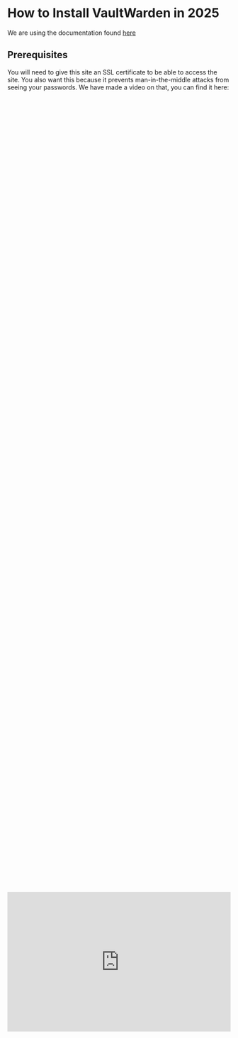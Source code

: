 # How to Install VaultWarden in 2025

We are using the documentation found [here](https://github.com/dani-garcia/vaultwarden)

## Prerequisites

You will need to give this site an SSL certificate to be able to access the site. You also want this because it prevents man-in-the-middle attacks from seeing your passwords. We have made a video on that, you can find it here:

<div style="display: flex; justify-content: center; align-items: center; height: 100%;">
    <iframe width="560" height="315" src="https://www.youtube.com/embed/DjKom4B4USo?si=2mTOOYuxy4Zwk7-l" frameborder="0" allow="accelerometer; autoplay; clipboard-write; encrypted-media; gyroscope; picture-in-picture" allowfullscreen></iframe>
</div>

The article on our site can be found [here](https://www.learntohomelab.com/homelabseries/EP26_nginxproxymanagerssl/)

## Create a Container/VM in Proxmox

The CT will be configured with 512MB of ram, 2 CPU cores, and 10 GB of storage.

1.  Log in with the username _root_ and the password you created during setup.
2.  Do the following command to get the IP address of your CT:
    
```
ip a
```

<a href="/images/EP28_vaultwarden/Still 2025-04-19 115016_1.7.1.png" class="image-expand">
    <img src="/images/EP28_vaultwarden/Still 2025-04-19 115016_1.7.1.png" alt="Description of your image">
</a>

## Installing Vaultwarden Video

<div style="display: flex; justify-content: center; align-items: center; height: 100%;">
    <iframe width="560" height="315" src="https://www.youtube.com/embed/HNW9jKKz-Xw?si=7EpeqaphNn4lLAhL" frameborder="0" allow="accelerometer; autoplay; clipboard-write; encrypted-media; gyroscope; picture-in-picture" allowfullscreen></iframe>
</div>


## Installing Docker & Compose

We will be following the documentation found [here](https://docs.docker.com/engine/install/ubuntu/)

See the following commands to install Docker:

Run the following command to uninstall all conflicting packages:

```
for pkg in docker.io docker-doc docker-compose docker-compose-v2 podman-docker containerd runc; do sudo apt-get remove $pkg; done
```

<a href="/images/EP28_vaultwarden/Still 2025-04-19 115234_1.7.2.png" class="image-expand">
    <img src="/images/EP28_vaultwarden/Still 2025-04-19 115234_1.7.2.png" alt="Description of your image">
</a>

Set up Docker's `apt` repository.

```
# Add Docker's official GPG key:
sudo apt-get update
sudo apt-get install ca-certificates curl
sudo install -m 0755 -d /etc/apt/keyrings
sudo curl -fsSL https://download.docker.com/linux/ubuntu/gpg -o /etc/apt/keyrings/docker.asc
sudo chmod a+r /etc/apt/keyrings/docker.asc

# Add the repository to Apt sources:
echo \
  "deb [arch=$(dpkg --print-architecture) signed-by=/etc/apt/keyrings/docker.asc] https://download.docker.com/linux/ubuntu \
  $(. /etc/os-release && echo "${UBUNTU_CODENAME:-$VERSION_CODENAME}") stable" | \
  sudo tee /etc/apt/sources.list.d/docker.list > /dev/null
sudo apt-get update
```

Install the Docker packages.

```
sudo apt-get install docker-ce docker-ce-cli containerd.io docker-buildx-plugin docker-compose-plugin
```

Verify that the installation is successful by running the `hello-world` image:

```
sudo docker run hello-world
```

Verify the compose version:

```
docker compose version
```

## Create a compose file

To use Docker Compose, you need to create a `compose.yaml` which will hold the configuration for running the Vaultwarden container.

```
nano compose.yml
```

Then you paste the following configuration:

```
services:
  vaultwarden:
    image: vaultwarden/server:latest
    container_name: vaultwarden
    restart: unless-stopped
    environment:
      DOMAIN: "https://vw.domain.tld"
    volumes:
      - ./vw-data/:/data/
    ports:
      - 80:80
```

Start the Docker Compose file with (the -d runs it in the background so you can still use your CLI:)

```
docker compose up -d
```

## Set up your SSL Certificate

If you have not followed our previous video on how to set up SSL certificates with Nginx Proxy Manager, please follow that video [here](https://www.youtube.com/watch?v=DjKom4B4USo)

## After logging into Vaultwarden

1.  Open Vaultwarden via the new URL you created.
2.  Create a username and password
3.  login
4.  Select “Install Browser Extension.”
5.  On the top right of Chrome, find your Vaultwarden extension
6.  Select “Accessing” (Bitwarden), there will be a self-hosted option, select that, and type the URL of your own Bitwarden server.

<a href="/images/EP28_vaultwarden/Still 2025-04-19 115234_1.19.1.png" class="image-expand">
    <img src="/images/EP28_vaultwarden/Still 2025-04-19 115234_1.19.1.png" alt="Description of your image">
</a>

7.  You will then be able to go to your common websites and add your username and password into Vaultwarden for use at later times, change your passwords to a more complex password, and much more.